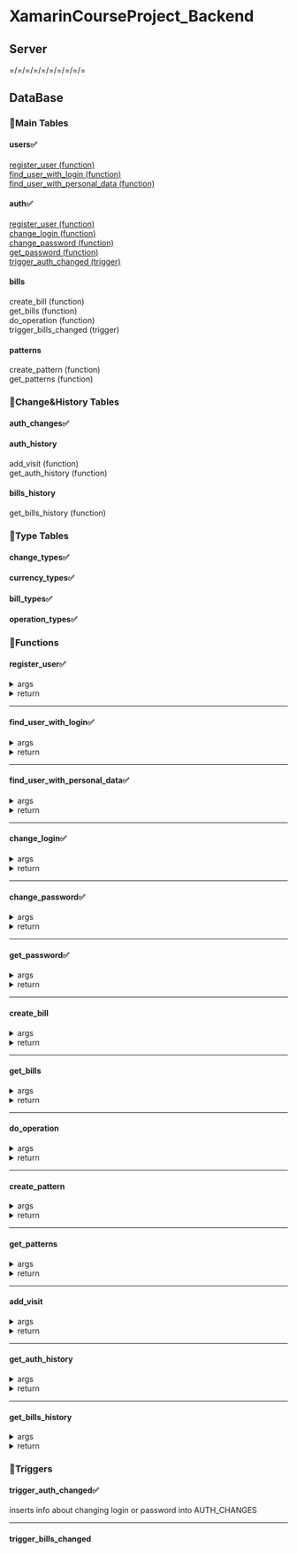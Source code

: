 # XamarinCourseProject_Backend
## Server
=/=/=/=/=/=/=/=/=/=
## DataBase
### :star2:Main Tables
#### users:white_check_mark:    
[register_user (function)](#register_userwhite_check_mark)    
[find_user_with_login (function)](#find_user_with_loginwhite_check_mark)    
[find_user_with_personal_data (function)](#find_user_with_personal_datawhite_check_mark)    
#### auth:white_check_mark:    
[register_user (function)](#register_userwhite_check_mark)    
[change_login (function)](#change_loginwhite_check_mark)    
[change_password (function)](#change_passwordwhite_check_mark)    
[get_password (function)](#get_passwordwhite_check_mark)    
[trigger_auth_changed (trigger)](#trigger_auth_changedwhite_check_mark)    
#### bills
create_bill (function)    
get_bills (function)    
do_operation (function)    
trigger_bills_changed (trigger)    
#### patterns
create_pattern (function)   
get_patterns (function)

### :star2:Change&History Tables
#### auth_changes:white_check_mark:  
#### auth_history
add_visit (function)    
get_auth_history (function)
#### bills_history
get_bills_history (function)

### :star2:Type Tables
#### change_types:white_check_mark:    
#### currency_types:white_check_mark:    
#### bill_types:white_check_mark:    
#### operation_types:white_check_mark:    
 
### :star2:Functions
#### register_user:white_check_mark:
<details>
  <summary>args</summary>
  
  new_first_name VARCHAR(30),    
  new_surname VARCHAR(30),    
  new_date_of_birth VARCHAR(10),    
  new_phone VARCHAR(10),    
  new_pass_series VARCHAR(6),    
  new_pass_number VARCHAR(8),    
  new_login VARCHAR(16),    
  new_user_password VARCHAR(16),    
  new_patronymic VARCHAR(30) default NULL  
  
</details>    
<details>
  <summary>return</summary>
  
  0 - success    
  1 - already registered    
  2 - login is already taken   
  
</details>

***
#### find_user_with_login:white_check_mark:  
<details>
  <summary>args</summary>
  
  input_login VARCHAR(16)   
  
</details>    
<details>
  <summary>return</summary>
  
  {    
  login VARCHAR(16),    
  first_name VARCHAR(30),    
  surname VARCHAR(30),    
  patronymic VARCHAR(30),    
  date_of_birth VARCHAR(10),    
  phone VARCHAR(10),    
  pass_series VARCHAR(6),    
  pass_number VARCHAR(8)    
  }    
  
</details>

***
#### find_user_with_personal_data:white_check_mark:  
<details>
  <summary>args</summary>
  
  input_first_name VARCHAR(30),    
  input_surname VARCHAR(30),    
  input_pass_series VARCHAR(6),    
  input_pass_number VARCHAR(8)  
  
</details>  
<details>
  <summary>return</summary>
  
  {    
  login VARCHAR(16),    
  first_name VARCHAR(30),    
  surname VARCHAR(30),    
  patronymic VARCHAR(30),    
  date_of_birth VARCHAR(10),    
  phone VARCHAR(10),    
  pass_series VARCHAR(6),    
  pass_number VARCHAR(8)    
}   
  
</details>

***
#### change_login:white_check_mark:    
<details>
  <summary>args</summary>
  
  input_login VARCHAR(16),    
  new_login VARCHAR(16)    
  
</details>  
<details>
  <summary>return</summary>
  
  0 - success    
  1 - logins are equal    
  2 - login is already taken    
  3 - wrong login  
  
</details>

***
#### change_password:white_check_mark:    
<details>
  <summary>args</summary>
  
  input_login VARCHAR(16),    
  new_password VARCHAR(16)  
  
</details>
<details>
  <summary>return</summary>
  
  0 - success    
  1 - passwords are equal    
  2 - wrong login 
  
</details>

***
#### get_password:white_check_mark:    
<details>
  <summary>args</summary>
  
  input_login VARCHAR(16)  
  
</details>
<details>
  <summary>return</summary>
  
  user_password VARCHAR(16) - success    
  ERR - wrong login   
  
</details>

***
#### create_bill
<details>
  <summary>args</summary>
  
    -
  
</details>
<details>
  <summary>return</summary>
  
  -
  
</details>

***
#### get_bills
<details>
  <summary>args</summary>
  
    -
  
</details>
<details>
  <summary>return</summary>
  
  -
  
</details>

***
#### do_operation
<details>
  <summary>args</summary>
  
    -
  
</details>
<details>
  <summary>return</summary>
  
  -
  
</details>

***
#### create_pattern
<details>
  <summary>args</summary>
  
    -
  
</details>
<details>
  <summary>return</summary>
  
  -
  
</details>

***
#### get_patterns
<details>
  <summary>args</summary>
  
    -
  
</details>
<details>
  <summary>return</summary>
  
  -
  
</details>

***
#### add_visit
<details>
  <summary>args</summary>
  
    -
  
</details>
<details>
  <summary>return</summary>
  
  -
  
</details>

***
#### get_auth_history
<details>
  <summary>args</summary>
  
    -
  
</details>
<details>
  <summary>return</summary>
  
  -
  
</details>

***
#### get_bills_history
<details>
  <summary>args</summary>
  
    -
  
</details>
<details>
  <summary>return</summary>
  
  -
  
</details>  

### :star2:Triggers
#### trigger_auth_changed:white_check_mark:     
inserts info about changing login or password into AUTH_CHANGES    
____
#### trigger_bills_changed

